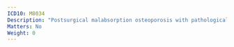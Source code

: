 ```yaml
---
ICD10: M8034
Description: "Postsurgical malabsorption osteoporosis with pathological fracture: Hand"
Matters: No
Weight: 0
---
```

